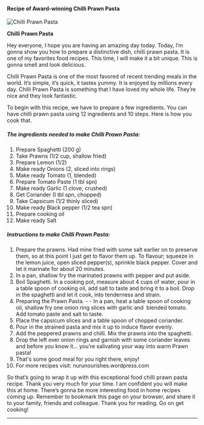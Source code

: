             

#### Recipe of Award-winning Chilli Prawn Pasta

![Chilli Prawn Pasta](https://img-global.cpcdn.com/recipes/c4d2944759b36234/751x532cq70/chilli-prawn-pasta-recipe-main-photo.jpg)

**Chilli Prawn Pasta**

Hey everyone, I hope you are having an amazing day today. Today, I’m gonna show you how to prepare a distinctive dish, chilli prawn pasta. It is one of my favorites food recipes. This time, I will make it a bit unique. This is gonna smell and look delicious.

Chilli Prawn Pasta is one of the most favored of recent trending meals in the world. It’s simple, it’s quick, it tastes yummy. It is enjoyed by millions every day. Chilli Prawn Pasta is something that I have loved my whole life. They’re nice and they look fantastic.

To begin with this recipe, we have to prepare a few ingredients. You can have chilli prawn pasta using 12 ingredients and 10 steps. Here is how you cook that.

##### The ingredients needed to make Chilli Prawn Pasta:

1.  Prepare Spaghetti (200 g)
2.  Take Prawns (1/2 cup, shallow fried)
3.  Prepare Lemon (1/2)
4.  Make ready Onions (2, sliced into rings)
5.  Make ready Tomato (1, blended)
6.  Prepare Tomato Paste (1 tbl spn)
7.  Make ready Garlic (1 clove, crushed)
8.  Get Coriander (I tbl spn, chopped)
9.  Take Capsicum (1/2 thinly sliced)
10.  Make ready Black pepper (1/2 tea spn)
11.  Prepare cooking oil
12.  Make ready Salt

##### Instructions to make Chilli Prawn Pasta:

1.  Prepare the prawns. Had mine fried with some salt earlier on to preserve them, so at this point I just get to flavor them up. To flavour; squeeze in the lemon juice, open sliced pepper(s), sprinkle black pepper. Cover and let it marinate for about 20 minutes.
2.  In a pan, shallow fry the marinated prawns with pepper and put aside.
3.  Boil Spaghetti. In a cooking pot, measure about 4 cups of water, pour in a table spoon of cooking oil, add salt to taste and bring it to a boil. Drop in the spaghetti and let it cook, into tenderness and strain.
4.  Preparing the Prawn Pasta. - - In a pan, heat a table spoon of cooking oil, shallow fry one onion ring slices with garlic and  blended tomato. Add tomato paste and salt to taste.
5.  Place the capsicum slices and a table spoon of chopped coriander.
6.  Pour in the strained pasta and mix it up to induce flavor evenly.
7.  Add the peppered prawns and chilli. Mix the prawns into the spaghetti.
8.  Drop the left over onion rings and garnish with some coriander leaves and before you know it… you're salivating your way into warm Prawn pasta!
9.  That's some good meal for you right there, enjoy!
10.  For more recipes visit: nurunourishes.wordpress.com

So that’s going to wrap it up with this exceptional food chilli prawn pasta recipe. Thank you very much for your time. I am confident you will make this at home. There’s gonna be more interesting food in home recipes coming up. Remember to bookmark this page on your browser, and share it to your family, friends and colleague. Thank you for reading. Go on get cooking!

* * *